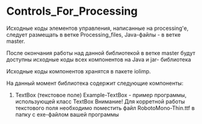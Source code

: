 ﻿# Controls_For_Processing

Исходные коды элементов управления, написанные на processing'е, следует размещать в ветке Processing_files, Java-файлы - в ветке master.

После окончания работы над данной библиотекой в ветке master будут доступны исходные коды всех компонентов на Java и jar- библиотека

Исходные коды компонентов хранятся в пакете iolimp.

На данный момент библиотека содержит следующие компоненты:

1. TextBox (текстовое поле)
Example-TextBox - пример программы, использующей класс TextBox
Внимание! Для корретной работы текстового поля необходимо поместить файл RobotoMono-Thin.ttf в папку с exe-файлом вашей программы
